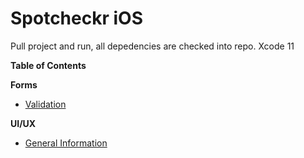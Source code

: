 # Spotcheckr iOS

Pull project and run, all depedencies are checked into repo.
Xcode 11

**Table of Contents**

**Forms**
- [Validation](docs/form_validation.md)

**UI/UX**
- [General Information](docs/ui_ux.md)

